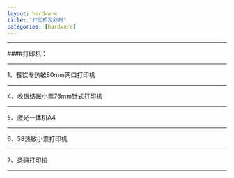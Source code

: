 ```yaml
---
layout: hardware
title: "打印机及耗材"
categories: [hardware]
---
```

<hr/>
####打印机：
<hr/>
1、餐饮专热敏80mm网口打印机
<hr/>
4、收银结账小票76mm针式打印机
<hr/>
5、激光一体机A4
<hr/>
6、58热敏小票打印机
<hr/>
7、条码打印机
<hr/>

